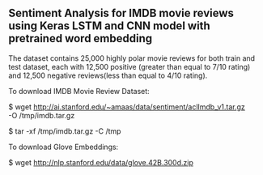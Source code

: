 ## Sentiment Analysis for IMDB movie reviews using Keras LSTM and CNN model with pretrained word embedding

The dataset contains 25,000 highly polar movie reviews for both train and test dataset, each with 12,500 positive 
(greater than equal to 7/10 rating) and 12,500 negative reviews(less than equal to 4/10 rating).


To download IMDB Movie Review Dataset: 

$ wget http://ai.stanford.edu/~amaas/data/sentiment/aclImdb_v1.tar.gz \
    -O /tmp/imdb.tar.gz
    
$ tar -xf /tmp/imdb.tar.gz -C /tmp

To download Glove Embeddings:

$ wget http://nlp.stanford.edu/data/glove.42B.300d.zip
